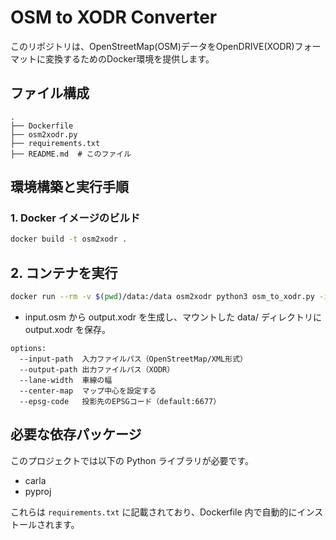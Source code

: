 # OSM to XODR Converter

このリポジトリは、OpenStreetMap(OSM)データをOpenDRIVE(XODR)フォーマットに変換するためのDocker環境を提供します。

## ファイル構成

```
.
├── Dockerfile
├── osm2xodr.py
├── requirements.txt
├── README.md  # このファイル
```

## 環境構築と実行手順

### 1. Docker イメージのビルド
```sh
docker build -t osm2xodr .
```

## 2. コンテナを実行
```bash
docker run --rm -v $(pwd)/data:/data osm2xodr python3 osm_to_xodr.py -i /data/input.osm -o /data/output.xodr --lane-width 3.7 --epsg-code 6677 --center-map
```
- input.osm から output.xodr を生成し、マウントした data/ ディレクトリに output.xodr を保存。
```
options:
  --input-path  入力ファイルパス（OpenStreetMap/XML形式）
  --output-path 出力ファイルパス（XODR）
  --lane-width  車線の幅
  --center-map  マップ中心を設定する
  --epsg-code   投影先のEPSGコード（default:6677）
```


## 必要な依存パッケージ

このプロジェクトでは以下の Python ライブラリが必要です。
- carla
- pyproj

これらは `requirements.txt` に記載されており、Dockerfile 内で自動的にインストールされます。


